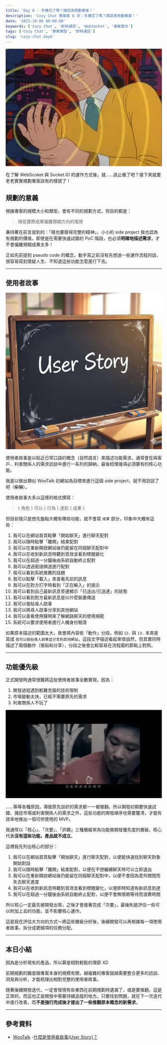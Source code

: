 ```yaml
---
title: 'Day 6 - 手癢完了嗎？請認真規劃專案！'
description: 'Cozy Chat 專案第 6 天：手癢完了嗎？請認真規劃專案！'
date: '2023-10-06 00:00:00'
keywords: ['Cozy Chat', '即時通訊', 'WebSocket', '專案實作']
tags: ['Cozy Chat', '專案開發', '即時通訊']
slug: 'cozy-chat-day6'
---
```


![gh](https://raw.githubusercontent.com/penspulse326/penspulse326.github.io/images/1750173926000shit85.png)

在了解 WebScoket 與 Socket.IO 的運作方式後，就......該止癢了吧？接下來就要老老實實規劃專案該有的樣貌了！

## 規劃的意義

根據專案的規模大小和類型，會有不同的規劃方式，但目的都是：

> 降低實際成果偏離預期方向的風險

秉持著在前言提到的：「廢也要廢得完整的精神」，小小的 side project 我也認為有規劃的價值，即使是在需要快速試錯的 PoC 階段，也必須**明確地描述需求**，才不會偏離預期成果太多！

正如先前提到 pseudo code 的概念，動手寫之前沒有先想過一些運作流程的話，很容易寫到懷疑人生、不知道這些功能怎麼進行下去。

---

## 使用者故事

![gh](https://raw.githubusercontent.com/penspulse326/penspulse326.github.io/images/1757251109000mddmnt.png)

使用者故事是以貼近日常口語的概念（自然語言）來描述功能需求。通常會在與客戶、利害關係人的需求訪談中進行一系列的歸納，最後梳理幾項必須要有的核心功能。

我是以做出類似 WooTalk 的網站為目標來進行這個 side project，就不用訪談了吧（~~偷懶~~）。

使用者故事大多以這樣的格式撰寫：

> { 角色 } 可以 { 行為 } 達到 { 成果 }

但目前我只是想先盤點大概有哪些功能，就不會寫 `成果` 部分，印象中大概有這些：

1. 我可以在網站首頁點擊「開始聊天」進行聊天配對
2. 我可以隨時點擊「離開」結束配對
3. 我可以在重新開啟網站後仍能留在同個聊天配對中
4. 我可以在收到新訊息時聽到音效並看到標題變化
5. 我可以在超過一分鐘後由系統自動終止配對
6. 我可以透過密語頻道進行配對
7. 我可以看到系統推薦的話題
8. 我可以點擊「載入」來查看先前的訊息
9. 我可以在對方打字時看到「正在輸入」的提示
10. 我可以看到自己最新訊息旁邊顯示「已送出/已送達」的狀態
11. 我可以看到對方最新訊息是以什麼裝置傳送
12. 我可以張貼尋人啟事
13. 我可以將尋人啟事分享到其他網站
14. 我可以查看使用聲明來了解網路聊天的使用規範
15. 系統可以要求使用者進行人機身份驗證

如果原本描述的範圍太大，我會將內容依「動作」分段，例如 `12.` 與 `13.` 本來是寫成 `我可以張貼尋人啟事並分享到其他網站`，這段文字描述看起來很自然，但其實同時描述了兩個動作（張貼和分享），分段之後會比較容易在流程圖的節點上對照。

---

## 功能優先級

正式開發時通常很難將這些使用者故事全數實現，因為：

1. 開發過程遇到較難克服的技術限制
2. 市場變動太快，已經不需要原先的需求
3. 利害關係人不玩了

![gh](https://raw.githubusercontent.com/penspulse326/penspulse326.github.io/images/175725215600086tsbp.png)

......等等各種原因，導致原先談好的需求都一一被推翻。所以開發初期要快速試錯、捕捉市場或利害關係人的需求之外，這些功能的開發順序也需要釐清，才能有效率地推出一個可供使用的 MVP。

我通常以「核心」、「次要」、「許願」三種層級來為功能做開發優先度的層級，核心代表**沒有這些功能，產品就不成立**。

這裡我先列出核心的部分：

1. 我可以在網站首頁點擊「開始聊天」進行聊天配對，以便能快速找到聊天對象開始對話
2. 我可以隨時點擊「離開」結束配對，以便在不想繼續聊天時可以立即退出
3. 我可以在重新開啟網站後仍能留在同個聊天配對中，以便不會因為意外關閉而失去聊天進度
4. 我可以在收到新訊息時聽到音效並看到標題變化，以便即時知道有新訊息到達
5. 我可以在超過一分鐘後由系統自動終止配對，以便不會無限期等待而浪費時間

所以核心一定最先被開發出來，之後才會接著完成「次要」，最後則是評估一些可以附加上去的功能，並不影響核心運作。

這是我在評估大方向的方式～將這些層級分好後，後續開發可以再根據每一項使用者故事，拆分成更細項的任務分配。

---

## 本日小結

因為是分析現有的產品，所以算是相對輕鬆的環節 XD

前期規劃的難度跟專案本身的規模有關，越複雜的專案就越需要整合更多的訪談、洞見與分析，才能梳理出相對完整的使用者故事。

隨著後續開發迭代，一定會發現有些東西在前期規劃時遺漏了，或是要推翻，這是正常的，而這也正是開發中需要持續追蹤的地方。只要找到問題，就在下一次迭代中進行改善，而**不是強行完成後才提出了一些推翻原本概念的新需求**。

---

## 參考資料

- [WooTalk](https://wootalk.today/) -[什麼是使用者故事(User Story)？](https://medium.com/alexchanglife/%E6%95%8F%E6%8D%B7%E7%B3%BB%E5%88%97-%E4%BB%80%E9%BA%BC%E6%98%AF%E4%BD%BF%E7%94%A8%E8%80%85%E6%95%85%E4%BA%8B-user-story-1a203650ebfe)
